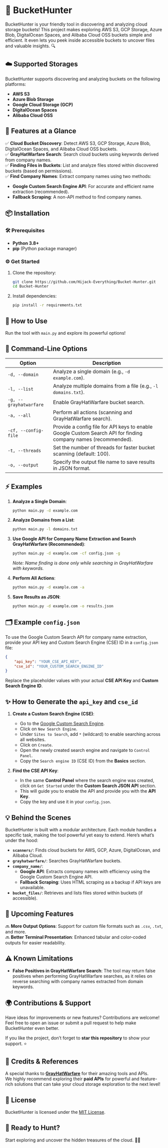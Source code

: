 
# 🚀 BucketHunter

BucketHunter is your friendly tool in discovering and analyzing cloud storage buckets! This project makes exploring AWS S3, GCP Storage, Azure Blob, DigitalOcean Spaces, and Alibaba Cloud OSS buckets simple and efficient. It even lets you peek inside accessible buckets to uncover files and valuable insights. 🔍


## ☁️ Supported Storages

BucketHunter supports discovering and analyzing buckets on the following platforms:

- **AWS S3**  
- **Azure Blob Storage**  
- **Google Cloud Storage (GCP)**  
- **DigitalOcean Spaces**  
- **Alibaba Cloud OSS**  


## 🌟 Features at a Glance

✅ **Cloud Bucket Discovery**: Detect AWS S3, GCP Storage, Azure Blob, DigitalOcean Spaces, and Alibaba Cloud OSS buckets.  
✅ **GrayHatWarfare Search**: Search cloud buckets using keywords derived from company names.  
✅ **Finding Files in Buckets**: List and analyze files stored within discovered buckets (based on permissions).  
✅ **Find Company Names**: Extract company names using two methods:  
- **Google Custom Search Engine API**: For accurate and efficient name extraction (recommended).  
- **Fallback Scraping**: A non-API method to find company names.  


## 📦 Installation

### 🛠️ Prerequisites
- **Python 3.8+**
- **pip** (Python package manager)

### ⚙️ Get Started
1. Clone the repository:
   ```bash
   git clone https://github.com/Hijack-Everything/Bucket-Hunter.git
   cd Bucket-Hunter
   ```
2. Install dependencies:
   ```bash
   pip install -r requirements.txt
   ```


## 🚦 How to Use

Run the tool with `main.py` and explore its powerful options!

## 🔧 Command-Line Options

| **Option**           | **Description**                                                                          |
|-----------------------|------------------------------------------------------------------------------------------|
| `-d, --domain`        | Analyze a single domain (e.g., `-d example.com`).                                        |
| `-l, --list`          | Analyze multiple domains from a file (e.g., `-l domains.txt`).                          |
| `-g, --grayhatwarfare`| Enable GrayHatWarfare bucket search.                                                     |
| `-a, --all`           | Perform all actions (scanning and GrayHatWarfare search).                               |
| `-cf, --config-file`  | Provide a config file for API keys to enable Google Custom Search API for finding company names (recommended). |
| `-t, --threads`       | Set the number of threads for faster bucket scanning (default: 100).                     |
| `-o, --output`        | Specify the output file name to save results in JSON format.                             |

## ⚡ Examples

1. **Analyze a Single Domain**:
   ```bash
   python main.py -d example.com
   ```

2. **Analyze Domains from a List**:
   ```bash
   python main.py -l domains.txt
   ```

3. **Use Google API for Company Name Extraction and Search GrayHatWarfare (Recommended)**:
   ```bash
   python main.py -d example.com -cf config.json -g
   ```
   _Note: Name finding is done only while searching in GrayHatWarfare with keywords._

4. **Perform All Actions**:
   ```bash
   python main.py -d example.com -a
   ```

5. **Save Results as JSON**:
   ```bash
   python main.py -d example.com -o results.json
   ```

## 🗂️ Example `config.json`

To use the Google Custom Search API for company name extraction, provide your API key and Custom Search Engine (CSE) ID in a `config.json` file:

```json
{
    "api_key": "YOUR_CSE_API_KEY",
    "cse_id": "YOUR_CUSTOM_SEARCH_ENGINE_ID"
}
```

Replace the placeholder values with your actual **CSE API Key** and **Custom Search Engine ID**.


## ✨ How to Generate the `api_key` and `cse_id`

1. **Create a Custom Search Engine (CSE)**:
   - Go to the [Google Custom Search Engine](https://cse.google.com/cse/).
   - Click on `New Search Engine`.
   - Under `Sites to Search`, add `*` (wildcard) to enable searching across all websites.
   - Click on `Create`.
   - Open the newly created search engine and navigate to `Control Panel`.
   - Copy the `Search engine ID` (CSE ID) from the **Basics** section.

2. **Find the CSE API Key**:
   - In the same **Control Panel** where the search engine was created, click on `Get Started` under the **Custom Search JSON API** section.
   - This will guide you to enable the API and provide you with the **API Key**.
   - Copy the key and use it in your `config.json`.



## 💡 Behind the Scenes

BucketHunter is built with a modular architecture. Each module handles a specific task, making the tool powerful yet easy to extend. Here’s what’s under the hood:

- **`scanners/`**: Finds cloud buckets for AWS, GCP, Azure, DigitalOcean, and Alibaba Cloud.
- **`grayhatwarfare/`**: Searches GrayHatWarfare buckets.
- **`company_name/`**:
   - **Google API**: Extracts company names with efficiency using the Google Custom Search Engine API.
   - **Fallback Scraping**: Uses HTML scraping as a backup if API keys are unavailable.
- **`bucket_files/`**: Retrieves and lists files stored within buckets (if accessible).


## 🌟 Upcoming Features

🔜 **More Output Options**: Support for custom file formats such as `.csv`, `.txt`, and more.  
🔜 **Better Terminal Presentation**: Enhanced tabular and color-coded outputs for easier readability.  


## ⚠️ Known Limitations

- **False Positives in GrayHatWarfare Search**: The tool may return false positives when performing GrayHatWarfare searches, as it relies on reverse searching with company names extracted from domain keywords.


## 🌍 Contributions & Support

Have ideas for improvements or new features? Contributions are welcome! Feel free to open an issue or submit a pull request to help make BucketHunter even better.  

If you like the project, don’t forget to **star this repository** to show your support. ⭐  


## 🙌 Credits & References

A special thanks to **[GrayHatWarfare](https://grayhatwarfare.com/)** for their amazing tools and APIs.  
We highly recommend exploring their **paid APIs** for powerful and feature-rich solutions that can take your cloud storage exploration to the next level!  


## 📜 License

BucketHunter is licensed under the [MIT License](LICENSE).

## 🚀 Ready to Hunt?

Start exploring and uncover the hidden treasures of the cloud. 🕵️‍♂️
